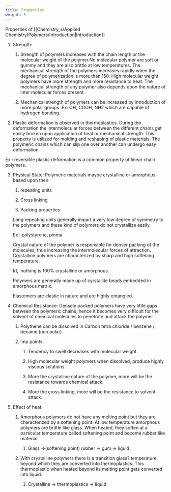 ```yaml
---
title: Properties
weight: 5
---
```

Properties of [[Chemistry_s/Applied Chemistry/Polymers/Introduction|Introduction]]
1.  Strength:  
    
    1.  Strength of polymers increases with the chain length or the molecular weight of the polymer.No molecular polymer are soft or gummy and they are also brittle at low temperatures. The mechanical strength of the polymers increases rapidly when the degree of polymerization is more than 150. High molecular weight polymers have more strength and more resistance to heat. The mechanical strength of any polymer also depends upon the nature of inter molecular forces present. 
        
    2.  Mechanical strength of polymers can be increased by introduction of more polar groups. Ex: OH, COOH, NH2 which are capable of hydrogen bonding. 
        
2.  Plastic deformation is observed in thermoplastics. During the deformation the intermolecular forces between the different chains get easily broken upon application of heat or mechanical strength. This property is utilized for molding and reshaping of plastic materials. The polymeric chains which can slip one over another can undergo easy deformation. 
    

Ex : reversible plastic deformation is a common property of linear chain polymers. 

3.  Physical State: Polymeric materials maybe crystalline or amorphous based upon their  
    
    1.  repeating units  
        
    2.  Cross linking 
        
    3.  Packing properties 
        
    
    Long repeating units generally impart a very low degree of symmetry to the polymers and these kind of polymers do not crystallize easily. 
    
    Ex : polystyrene, pmma 
    
    Crystal nature of the polymer is responsible for denser packing of the molecules, thus increasing the intermolecular forces of attraction. Crystalline polymers are characterized by sharp and high softening temperature.  
    
    Irl,  nothing is 100% crystalline or amorphous. 
    
    Polymers are generally made up of cyrstallite beads embedded in amorphous matrix. 
    
    Elastomers are elastic in nature and are highly entangled. 
    
4.  Chemical Resistance: Densely packed polymers have very little gaps between the polymeric chains, hence it becomes very difficult for the solvent of chemical molecules to penetrate and attack the polymer. 
    
    1.  Polythene can be dissolved in Carbon tetra chloride / benzene / became (non polar) 
        
    2.  Imp points: 
        
        1.  Tendency to swell decreases with molecular weight  
            
        2.  High molecular weight polymers when dissolved, produce highly viscous solutions. 
            
        3.  More the crystalline nature of the polymer, more will be the resistance towards chemical attack. 
            
        4.  More the cross linking, more will be the resistance to solvent attack. 
            

5.  Effect of heat:  
    
    1.  Amorphous polymers do not have any melting point but they are characterized by a softening point. At low temperature amorphous polymers are brittle like glass. When heated, they soften at a particular temperature called softening point and become rubber like material.  
        
        1.  Glass =>(softening point) rubber => gum => liquid  
            
    2.  With crystalline polymers there is a transition glass? temperature beyond which they are converted into thermoplastics. This thermoplastic when heated beyond its melting point gets converted into liquid.  
        
        1.  Crystalline => thermoplastics => liquid